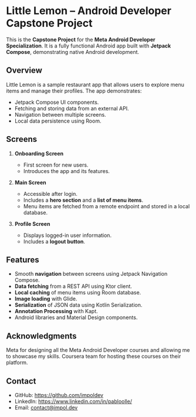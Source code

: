 # Little Lemon – Android Developer Capstone Project

This is the **Capstone Project** for the **Meta Android Developer Specialization**. It is a fully functional Android app built with **Jetpack Compose**, demonstrating native Android development.

## Overview

Little Lemon is a sample restaurant app that allows users to explore menu items and manage their profiles. The app demonstrates:

- Jetpack Compose UI components.
- Fetching and storing data from an external API.
- Navigation between multiple screens.
- Local data persistence using Room.

## Screens

1. **Onboarding Screen**  
   - First screen for new users.
   - Introduces the app and its features.

2. **Main Screen**
   - Accessible after login.
   - Includes a **hero section** and a **list of menu items**.
   - Menu items are fetched from a remote endpoint and stored in a local database.

3. **Profile Screen**
   - Displays logged-in user information.
   - Includes a **logout button**.

## Features

- Smooth **navigation** between screens using Jetpack Navigation Compose.
- **Data fetching** from a REST API using Ktor client.
- **Local caching** of menu items using Room database.
- **Image loading** with Glide.
- **Serialization** of JSON data using Kotlin Serialization.
- **Annotation Processing** with Kapt.
- Android libraries and Material Design components.

## Acknowledgments
Meta for designing all the Meta Android Developer courses and allowing me to showcase my skills.
Coursera team for hosting these courses on their platform.

## Contact
- GitHub: https://github.com/impoldev
- LinkedIn: https://www.linkedin.com/in/pabloolle/
- Email: contact@impol.dev
